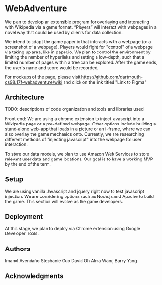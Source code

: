 # WebAdventure

We plan to develop an extensible program for overlaying and interacting with Wikipedia via a game format. “Players” will interact with webpages in a novel way that could be used by clients for data collection.

We intend to adapt the game paper.io that interacts with a webpage (or a screenshot of a webpage). Players would fight for "control" of a webpage via taking up area, like in paper.io. We plan to control the environment by limiting the number of hyperlinks and setting a low-depth, such that a limited number of pages within a tree can be explored. After the game ends, the user's name and score would be recorded.

For mockups of the page, please visit https://github.com/dartmouth-cs98/17f-webadventure/wiki and click on the link titled "Link to Figma"

## Architecture

TODO:  descriptions of code organization and tools and libraries used

Front-end: We are using a chrome extension to inject javascript into a Wikipedia page or a pre-defined webpage. Other options include building a stand-alone web-app that loads in a picture or an i-frame, where we can also overlay the game mechanics onto. Currently, we are researching different methods of "injecting javascript" into the webpage for user interaction.

To store our data models, we plan to use Amazon Web Services to store relevant user data and game locations. Our goal is to have a working MVP by the end of the term.

## Setup

We are using vanilla Javascript and jquery right now to test javascript injection. We are considering options such as Node.js and Apache to build the game. This section will evolve as the game developers.

## Deployment

At this stage, we plan to deploy via Chrome extension using Google Developer Tools.

## Authors

Imanol Avendaño
Stephanie Guo
David Oh
Alma Wang
Barry Yang

## Acknowledgments
